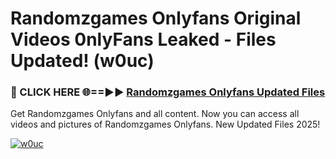# Randomzgames Onlyfans Original Videos 0nlyFans Leaked - Files Updated! (w0uc)

<h3>🔴 CLICK HERE 🌐==►► <a href="https://tinyurl.com/ehrbuxhb" rel="nofollow">Randomzgames Onlyfans Updated Files</a></h3>

Get Randomzgames Onlyfans and all content. Now you can access all videos and pictures of Randomzgames Onlyfans. New Updated Files 2025!

[![w0uc](https://i.imgur.com/lVYEuWS.gif)](https://tinyurl.com/ehrbuxhb)

